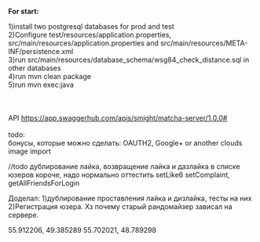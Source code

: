 <b>For start:</b><br>

1)install two postgresql databases for prod and test <br>
2)Configure test/resources/application.properties, src/main/resources/application.properties and src/main/resources/META-INF/persistence.xml <br>
3)run src/main/resources/database_schema/wsg84_check_distance.sql in other databases <br>
4)run mvn clean package <br>
5)run mvn exec:java <br>
<br><br><br>
API https://app.swaggerhub.com/apis/smight/matcha-server/1.0.0#<br>
<br>
todo:<br>
бонусы, которые можно сделать: OAUTH2, Google+ or another clouds image import


//todo дублирование лайка, возвращение лайка и дазлайка в списке юзеров
короче, надо нормально оттестить setLike6 setComplaint, getAllFriendsForLogin



Доделал:
1)дублирование проставления лайка и дизлайка, тесты на них
2)Регистрация юзера. Хз почему старый рандомайзер зависал на сервере.


55.912206, 49.385289
55.702021, 48.789298
